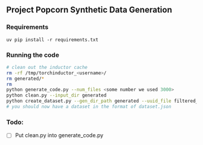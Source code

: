 ## Project Popcorn Synthetic Data Generation

### Requirements

```
uv pip install -r requirements.txt
```

### Running the code

```bash
# clean out the inductor cache
rm -rf /tmp/torchinductor_<username>/
rm generated/*
rm 
python generate_code.py --num_files <some number we used 3000>
python clean.py --input_dir generated
python create_dataset.py --gen_dir_path generated --uuid_file filtered_uuids.json
# you should now have a dataset in the format of dataset.json
```

### Todo:
- [ ] Put clean.py into generate_code.py

